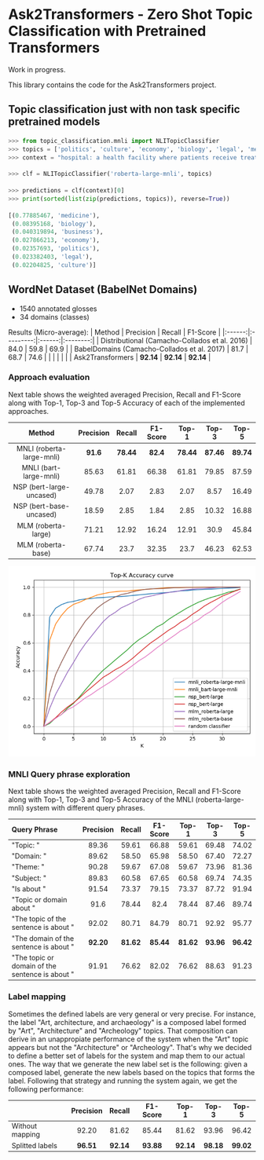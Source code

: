 # Ask2Transformers - Zero Shot Topic Classification with Pretrained Transformers

Work in progress.

This library contains the code for the Ask2Transformers project.


## Topic classification just with non task specific pretrained models

```python
>>> from topic_classification.mnli import NLITopicClassifier
>>> topics = ['politics', 'culture', 'economy', 'biology', 'legal', 'medicine', 'business']
>>> context = "hospital: a health facility where patients receive treatment."

>>> clf = NLITopicClassifier('roberta-large-mnli', topics)

>>> predictions = clf(context)[0]
>>> print(sorted(list(zip(predictions, topics)), reverse=True))

[(0.77885467, 'medicine'),
 (0.08395168, 'biology'),
 (0.040319894, 'business'),
 (0.027866213, 'economy'),
 (0.02357693, 'politics'),
 (0.023382403, 'legal'),
 (0.02204825, 'culture')]

```

## WordNet Dataset (BabelNet Domains)

- 1540 annotated glosses
- 34 domains (classes)

Results (Micro-average):
| Method | Precision | Recall | F1-Score |
|:------:|:---------:|:------:|:--------:|
| Distributional (Camacho-Collados et al. 2016) | 84.0 | 59.8 | 69.9 |
| BabelDomains (Camacho-Collados et al. 2017)   | 81.7 | 68.7 | 74.6 |
| | | | |
| Ask2Transformers | **92.14** | **92.14** | **92.14** |


### Approach evaluation

Next table shows the weighted averaged Precision, Recall and F1-Score along with Top-1, Top-3 and Top-5 Accuracy of each of the implemented approaches.

| Method | Precision | Recall | F1-Score | Top-1 | Top-3 | Top-5 |
|:------:|:---------:|:------:|:--------:|:-----:|:-----:|:-----:|
| MNLI (roberta-large-mnli) | **91.6** | **78.44** | **82.4** | **78.44** | **87.46** | **89.74** |
| MNLI (bart-large-mnli) | 85.63 | 61.81 | 66.38 | 61.81 | 79.85 | 87.59 |
| NSP (bert-large-uncased) | 49.78 | 2.07 | 2.83 | 2.07 | 8.57 | 16.49 |
| NSP (bert-base-uncased) | 18.59 | 2.85 | 1.84 | 2.85 | 10.32 | 16.88 |
| MLM (roberta-large) | 71.21 | 12.92 | 16.24 | 12.91 | 30.9 | 45.84 |
| MLM (roberta-base)  | 67.74 | 23.7 | 32.35 | 23.7 | 46.23 | 62.53 |

![Top-K Accuracy curve](experiments/topk_accuracy_curve.png)

### MNLI Query phrase exploration

Next table shows the weighted averaged Precision, Recall and F1-Score along with Top-1, Top-3 and Top-5 Accuracy of the MNLI (roberta-large-mnli) system with different query phrases.

| Query Phrase | Precision | Recall | F1-Score | Top-1 | Top-3 | Top-5 |
|:-------|:---------:|:------:|:--------:|:-----:|:-----:|:-----:|
| "Topic: " | 89.36 | 59.61 | 66.88 | 59.61 | 69.48 | 74.02 |
| "Domain: " | 89.62 | 58.50 | 65.98 | 58.50 | 67.40 | 72.27 |
| "Theme: " | 90.28 | 59.67 | 67.08 | 59.67 | 73.96 | 81.36 |
| "Subject: " | 89.83 | 60.58 | 67.65 | 60.58 | 69.74 | 74.35 |
| "Is about " | 91.54 | 73.37 | 79.15 | 73.37 | 87.72 | 91.94 |
| "Topic or domain about "  | 91.6 | 78.44 | 82.4 | 78.44 | 87.46 | 89.74 |
| "The topic of the sentence is about "  | 92.02 | 80.71 | 84.79 | 80.71 | 92.92 | 95.77 |
| "The domain of the sentence is about "  | **92.20** | **81.62** | **85.44** | **81.62** | **93.96** | **96.42** |
| "The topic or domain of the sentence is about "  | 91.91 | 76.62 | 82.02 | 76.62 | 88.63 | 91.23 |

### Label mapping

Sometimes the defined labels are very general or very precise. For instance, the label "Art, architecture, and archaeology" is a composed label formed by "Art", "Architecture" and "Archeology" topics. That composition can derive in an unappropiate performance of the system when the "Art" topic appears but not the "Architecture" or "Archeology". That's why we decided to define a better set of labels for the system and map them to our actual ones. The way that we generate the new label set is the following: given a composed label, generate the new labels based on the topics that forms the label. Following that strategy and running the system again, we get the following performance:

|  | Precision | Recall | F1-Score | Top-1 | Top-3 | Top-5 |
|:-------|:---------:|:------:|:--------:|:-----:|:-----:|:-----:|
| Without mapping | 92.20 | 81.62 | 85.44 | 81.62 | 93.96 | 96.42 |
| Splitted labels | **96.51** | **92.14** | **93.88** | **92.14** | **98.18** | **99.02** |
